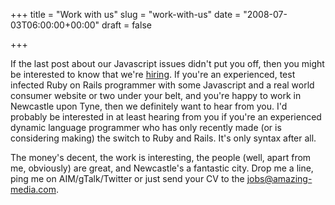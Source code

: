 +++
title = "Work with us"
slug = "work-with-us"
date = "2008-07-03T06:00:00+00:00"
draft = false

+++

If the last post about our Javascript issues didn't put you off, then you might be interested to know that we're [hiring](http://www.amazingtunes.com/jobs). If you're an experienced, test infected Ruby on Rails programmer with some Javascript and a real world consumer website or two under your belt, and you're happy to work in Newcastle upon Tyne, then we definitely want to hear from you. I'd probably be interested in at least hearing from you if you're an experienced dynamic language programmer who has only recently made (or is considering making) the switch to Ruby and Rails. It's only syntax after all.

The money's decent, the work is interesting, the people (well, apart from me, obviously) are great, and Newcastle's a fantastic city. Drop me a line, ping me on AIM/gTalk/Twitter or just send your CV to the <jobs@amazing-media.com>.
